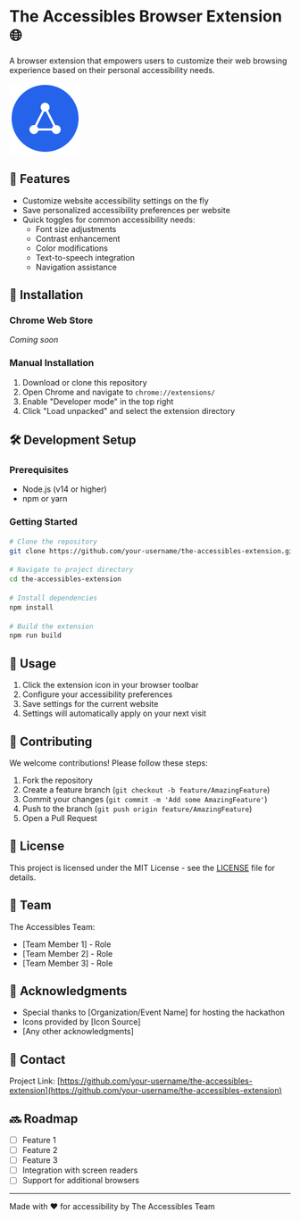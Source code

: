 # The Accessibles Browser Extension 🌐

A browser extension that empowers users to customize their web browsing experience based on their personal accessibility needs.

![The Accessibles Logo](./icons/icon128.png)

## 🎯 Features

- Customize website accessibility settings on the fly
- Save personalized accessibility preferences per website
- Quick toggles for common accessibility needs:
  - Font size adjustments
  - Contrast enhancement
  - Color modifications
  - Text-to-speech integration
  - Navigation assistance

## 🚀 Installation

### Chrome Web Store
*Coming soon*

### Manual Installation
1. Download or clone this repository
2. Open Chrome and navigate to `chrome://extensions/`
3. Enable "Developer mode" in the top right
4. Click "Load unpacked" and select the extension directory

## 🛠️ Development Setup

### Prerequisites
- Node.js (v14 or higher)
- npm or yarn

### Getting Started
```bash
# Clone the repository
git clone https://github.com/your-username/the-accessibles-extension.git

# Navigate to project directory
cd the-accessibles-extension

# Install dependencies
npm install

# Build the extension
npm run build
```

## 🔧 Usage

1. Click the extension icon in your browser toolbar
2. Configure your accessibility preferences
3. Save settings for the current website
4. Settings will automatically apply on your next visit

## 🤝 Contributing

We welcome contributions! Please follow these steps:

1. Fork the repository
2. Create a feature branch (`git checkout -b feature/AmazingFeature`)
3. Commit your changes (`git commit -m 'Add some AmazingFeature'`)
4. Push to the branch (`git push origin feature/AmazingFeature`)
5. Open a Pull Request

## 📝 License

This project is licensed under the MIT License - see the [LICENSE](LICENSE) file for details.

## 👥 Team

The Accessibles Team:
- [Team Member 1] - Role
- [Team Member 2] - Role
- [Team Member 3] - Role

## 🙌 Acknowledgments

- Special thanks to [Organization/Event Name] for hosting the hackathon
- Icons provided by [Icon Source]
- [Any other acknowledgments]

## 📧 Contact

Project Link: [https://github.com/your-username/the-accessibles-extension](https://github.com/your-username/the-accessibles-extension)

## 🔜 Roadmap

- [ ] Feature 1
- [ ] Feature 2
- [ ] Feature 3
- [ ] Integration with screen readers
- [ ] Support for additional browsers

---

Made with ❤️ for accessibility by The Accessibles Team
